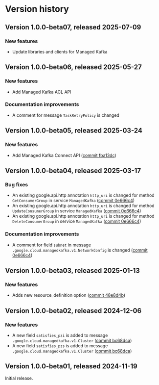 # Version history

## Version 1.0.0-beta07, released 2025-07-09

### New features

- Update libraries and clients for Managed Kafka

## Version 1.0.0-beta06, released 2025-05-27

### New features

- Add Managed Kafka ACL API

### Documentation improvements

- A comment for message `TaskRetryPolicy` is changed

## Version 1.0.0-beta05, released 2025-03-24

### New features

- Add Managed Kafka Connect API ([commit fba13dc](https://github.com/googleapis/google-cloud-dotnet/commit/fba13dc09aa7a6619359550c4b13992f63b0cdc9))

## Version 1.0.0-beta04, released 2025-03-17

### Bug fixes

- An existing google.api.http annotation `http_uri` is changed for method `GetConsumerGroup` in service `ManagedKafka` ([commit 0e666c4](https://github.com/googleapis/google-cloud-dotnet/commit/0e666c4bb8ffa411264e9e2c9d38b9cbeefe5169))
- An existing google.api.http annotation `http_uri` is changed for method `UpdateConsumerGroup` in service `ManagedKafka` ([commit 0e666c4](https://github.com/googleapis/google-cloud-dotnet/commit/0e666c4bb8ffa411264e9e2c9d38b9cbeefe5169))
- An existing google.api.http annotation `http_uri` is changed for method `DeleteConsumerGroup` in service `ManagedKafka` ([commit 0e666c4](https://github.com/googleapis/google-cloud-dotnet/commit/0e666c4bb8ffa411264e9e2c9d38b9cbeefe5169))

### Documentation improvements

- A comment for field `subnet` in message `.google.cloud.managedkafka.v1.NetworkConfig` is changed ([commit 0e666c4](https://github.com/googleapis/google-cloud-dotnet/commit/0e666c4bb8ffa411264e9e2c9d38b9cbeefe5169))

## Version 1.0.0-beta03, released 2025-01-13

### New features

- Adds new resource_definition option ([commit 48e8d4b](https://github.com/googleapis/google-cloud-dotnet/commit/48e8d4bcd05be9ef6865a1ef94ce4429111f1e3d))

## Version 1.0.0-beta02, released 2024-12-06

### New features

- A new field `satisfies_pzi` is added to message `.google.cloud.managedkafka.v1.Cluster` ([commit bc68dca](https://github.com/googleapis/google-cloud-dotnet/commit/bc68dcac588b1123d9326d57b3baa2b0916c5cbc))
- A new field `satisfies_pzs` is added to message `.google.cloud.managedkafka.v1.Cluster` ([commit bc68dca](https://github.com/googleapis/google-cloud-dotnet/commit/bc68dcac588b1123d9326d57b3baa2b0916c5cbc))

## Version 1.0.0-beta01, released 2024-11-19

Initial release.
